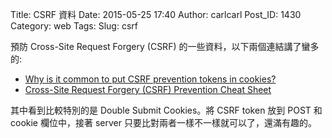 Title: CSRF 資料
Date: 2015-05-25 17:40
Author: carlcarl
Post_ID: 1430
Category: web
Tags: 
Slug: csrf



預防 Cross-Site Request Forgery (CSRF) 的一些資料，以下兩個連結講了蠻多的:

* [Why is it common to put CSRF prevention tokens in cookies?]
* [Cross-Site Request Forgery (CSRF) Prevention Cheat Sheet]

其中看到比較特別的是 Double Submit Cookies。將 CSRF token 放到 POST 和 cookie 欄位中，接著 server 只要比對兩者一樣不一樣就可以了，還滿有趣的。


[Why is it common to put CSRF prevention tokens in cookies?]: https://stackoverflow.com/questions/20504846/why-is-it-common-to-put-csrf-prevention-tokens-in-cookies
[Cross-Site Request Forgery (CSRF) Prevention Cheat Sheet]: https://www.owasp.org/index.php/Cross-Site_Request_Forgery_(CSRF)_Prevention_Cheat_Sheet#Double_Submit_Cookies
